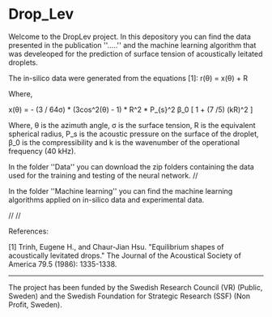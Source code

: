 # Drop_Lev

Welcome to the DropLev project. In this depository you can find the data presented in the publication ''.....'' and the machine learning algorithm that was develeoped for the prediction of surface tension of acoustically leitated droplets. 

The in-silico data were generated from the equations [1]:
r(θ) = x(θ) + R

Where,

x(θ)  = - (3 / 64σ) * (3cos^2(θ) - 1) * R^2 * P_{s}^2 β_0 [ 1 + (7 /5) (kR)^2 ]

Where, θ is the azimuth angle, σ is the surface tension, R is the equivalent spherical radius, P_s is the acoustic pressure on the surface of the droplet, β_0 is the compressibility and k is the wavenumber of the operational frequency (40 kHz).

In the folder ''Data'' you can download the zip folders containing the data used for the training and testing of the neural network. 
//

In the folder ''Machine learning'' you can find the machine learning algorithms applied on in-silico data and experimental data.

//
//

References:

[1] Trinh, Eugene H., and Chaur‐Jian Hsu. "Equilibrium shapes of acoustically levitated drops." The Journal of the Acoustical Society of America 79.5 (1986): 1335-1338.


------------------------------------------------------------------------------------------------------------------------------------------------------------------
The project has been funded by the Swedish Research Council (VR) (Public, Sweden) and the Swedish Foundation for Strategic Research (SSF) (Non Profit, Sweden).
